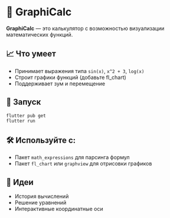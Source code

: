 # 🧮 GraphiCalc

**GraphiCalc** — это калькулятор с возможностью визуализации математических функций.

## 📈 Что умеет
- Принимает выражения типа `sin(x)`, `x^2 + 3`, `log(x)`
- Строит графики функций (добавьте fl_chart)
- Поддерживает зум и перемещение

## 🚀 Запуск
```bash
flutter pub get
flutter run
```

## 🛠 Используйте с:
- Пакет `math_expressions` для парсинга формул
- Пакет `fl_chart` или `graphview` для отрисовки графиков

## 📌 Идеи
- История вычислений
- Решение уравнений
- Интерактивные координатные оси
